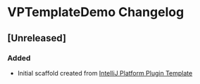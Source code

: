 <!-- Keep a Changelog guide -> https://keepachangelog.com -->

# VPTemplateDemo Changelog

## [Unreleased]
### Added
- Initial scaffold created from [IntelliJ Platform Plugin Template](https://github.com/JetBrains/intellij-platform-plugin-template)
